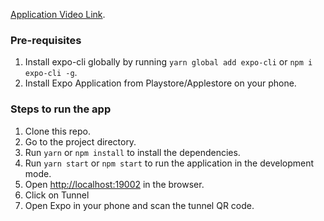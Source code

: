 [Application Video Link](https://drive.google.com/file/d/1RN7Ke-dGwdQvQMRoFNDCEcknijjfMN5P/view?usp=drivesdk).

### Pre-requisites

1. Install expo-cli globally by running `yarn global add expo-cli` or `npm i expo-cli -g`.
2. Install Expo Application from Playstore/Applestore on your phone.

### Steps to run the app

1. Clone this repo.
2. Go to the project directory.
3. Run `yarn` or `npm install` to install the dependencies.
4. Run `yarn start` or `npm start` to run the application in the development mode.
5. Open [http://localhost:19002](http//localhost:19002) in the browser.
6. Click on Tunnel
7. Open Expo in your phone and scan the tunnel QR code.
